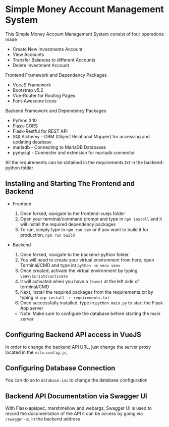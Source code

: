 # Simple Money Account Management System

This Simple Money Account Management System consist of four operations made
- Create New Investments Account
- View Accounts
- Transfer Balances to different Accounts
- Delete Investment Account

Frontend Framework and Dependency Packages
- VueJS Framework
- Bootstrap v5.2
- Vue-Router for Routing Pages
- Font-Awesome Icons

Backend Framework and Dependency Packages
- Python 3.10
- Flask-CORS
- Flask-Restful for REST API
- SQLAlchemy - ORM (Object Relational Mapper) for accessing and updating database
- mariadb - Connecting to MariaDB Databases
- pymysql - Connecter and extension for mariadb connector

All the requirements can be obtained in the requirements.txt in the backend-python folder

## Installing and Starting The Frontend and Backend
- Frontend
  1. Once forked, navigate to the frontend-vuejs folder
  2. Open your terminal/command prompt and type in `npm install` and it will install the required dependency packages
  3. To run, simply type in `npm run dev` or if you want to build it for production, `npm run build`

- Backend
  1. Once forked, navigate to the backend-python folder
  2. You will need to create your virtual environment from here, open Terminal/CMD and type int
    `python -m venv venv`
  3. Once created, activate the virtual environment by typing 
     `venv\Scripts\activate`
  4. It will activated when you have a `(base)` at the left side of terminal/CMD
  5. Next, install the required packages from the requirements.txt by typing in `pip install -r requirements.txt`
  6. Once successfully installed, type in `python main.py` to start the Flask App server
  - Note: Make sure to configure the database before starting the main server

## Configuring Backend API access in VueJS
In order to change the backend API URL, just change the server proxy located in the `vite.config.js`, 

## Configuring Database Connection
You can do so in `database.ini` to change the database configuration

## Backend API Documentation via Swagger UI
With Flask-apispec, marshmellow and webargs, Swagger UI is used to record the documentation of the API
it can be access by going via `/swagger-ui` in the backend address
